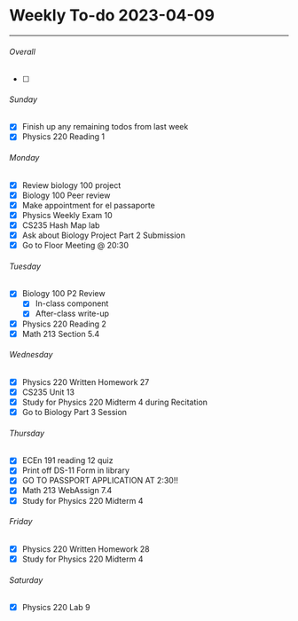 # Weekly To-do 2023-04-09

---

###### Overall
- [ ] 

###### Sunday
- [x] Finish up any remaining todos from last week
- [x] Physics 220 Reading 1

###### Monday
- [x] Review biology 100 project
- [x] Biology 100 Peer review
- [x] Make appointment for el passaporte
- [x] Physics Weekly Exam 10
- [x] CS235 Hash Map lab
- [x] Ask about Biology Project Part 2 Submission
- [x] Go to Floor Meeting @ 20:30

###### Tuesday
- [x] Biology 100 P2 Review
	- [x] In-class component
	- [x] After-class write-up
- [x] Physics 220 Reading 2
- [x] Math 213 Section 5.4

###### Wednesday
- [x] Physics 220 Written Homework 27
- [x] CS235 Unit 13
- [x] Study for Physics 220 Midterm 4 during Recitation
- [x] Go to Biology Part 3 Session

###### Thursday
- [x] ECEn 191 reading 12 quiz
- [x] Print off DS-11 Form in library 
- [x] GO TO PASSPORT APPLICATION AT 2:30!!
- [x] Math 213 WebAssign 7.4
- [x] Study for Physics 220 Midterm 4

###### Friday
- [x] Physics 220 Written Homework 28
- [x] Study for Physics 220 Midterm 4

###### Saturday
- [x] Physics 220 Lab 9